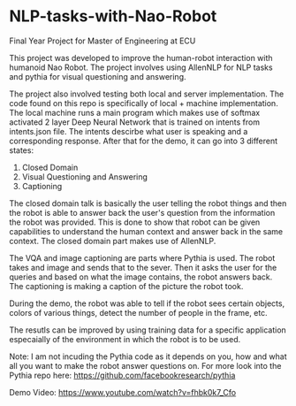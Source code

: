 # NLP-tasks-with-Nao-Robot
Final Year Project for Master of Engineering at ECU

This project was developed to improve the human-robot interaction with humanoid Nao Robot. The project involves using AllenNLP for NLP tasks and pythia for visual questioning and answering.

The project also involved testing both local and server implementation. The code found on this repo is specifically of local + machine implementation.
The local machine runs a main program which makes use of softmax activated 2 layer Deep Neural Network that is trained on intents from intents.json file.
The intents descirbe what user is speaking and a corresponding response. After that for the demo, it can go into 3 different states:
1. Closed Domain
2. Visual Questioning and Answering
3. Captioning

The closed domain talk is basically the user telling the robot things and then the robot is able to answer back the user's question from the information the robot was provided. This is done to show that robot can be given capabilities to understand the human context and answer back in the same context.
The closed domain part makes use of AllenNLP.

The VQA and image captioning are parts where Pythia is used. The robot takes and image and sends that to the sever. Then it asks the user for the queries and based on what the image contains, the robot answers back.
The captioning is making a caption of the picture the robot took.

During the demo, the robot was able to tell if the robot sees certain objects, colors of various things, detect the number of people in the frame, etc.

The resutls can be improved by using training data for a specific application especaially of the environment in which the robot is to be used.

Note: I am not incuding the Pythia code as it depends on you, how and what all you want to make the robot answer questions on. For more look into the Pythia repo here: https://github.com/facebookresearch/pythia

Demo Video: https://www.youtube.com/watch?v=fhbk0k7_Cfo
